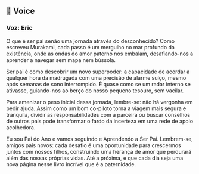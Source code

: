 ## 🧠 Voice

### Voz: Eric

O que é ser pai senão uma jornada através do desconhecido? Como escreveu Murakami, cada passo é um mergulho no mar profundo da existência, onde as ondas do amor paterno nos embalam, desafiando-nos a aprender a navegar sem mapa nem bússola.

Ser pai é como descobrir um novo superpoder: a capacidade de acordar a qualquer hora da madrugada com uma precisão de alarme suíço, mesmo após semanas de sono interrompido. É quase como se um radar interno se ativasse, guiando-nos ao berço do nosso pequeno tesouro, sem vacilar.

Para amenizar o peso inicial dessa jornada, lembre-se: não há vergonha em pedir ajuda. Assim como um bom co-piloto torna a viagem mais segura e tranquila, dividir as responsabilidades com a parceira ou buscar conselhos de outros pais pode transformar o fardo da incerteza em uma rede de apoio acolhedora.

Eu sou Pai do Ano e vamos seguindo e Aprendendo a Ser Pai. Lembrem-se, amigos pais novos: cada desafio é uma oportunidade para crescermos juntos com nossos filhos, construindo uma herança de amor que perdurará além das nossas próprias vidas. Até a próxima, e que cada dia seja uma nova página nesse livro incrível que é a paternidade.
